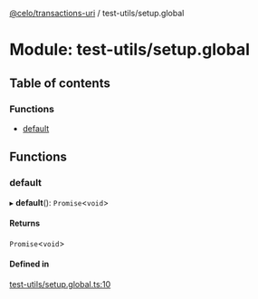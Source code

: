 [@celo/transactions-uri](../README.md) / test-utils/setup.global

# Module: test-utils/setup.global

## Table of contents

### Functions

- [default](test_utils_setup_global.md#default)

## Functions

### default

▸ **default**(): `Promise`\<`void`\>

#### Returns

`Promise`\<`void`\>

#### Defined in

[test-utils/setup.global.ts:10](https://github.com/celo-org/developer-tooling/blob/master/packages/sdk/transactions-uri/src/test-utils/setup.global.ts#L10)
